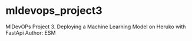 # mldevops_project3
MlDevOPs Project 3. Deploying a Machine Learning Model on Heruko with FastApi
Author: ESM
